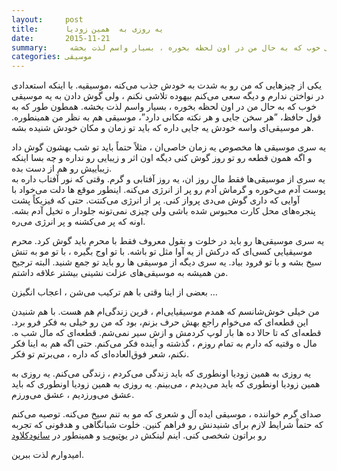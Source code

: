 ```yaml
---
layout:     post
title:      یه روزی به  همین زودیا
date:       2015-11-21
summary:     یکی از چیزهایی که من رو به شدت به خودش جذب می‌کنه ،‌موسیقیه. با اینکه استعدادی در نواختن ندارم و دیگه سعی می‌کنم بیهوده تلاشی نکنم ،‌ ولی گوش دادن به یه موسیقی خوب که به حال من در اون لحظه بخوره ،‌ بسیار واسم لذت بخشه. 
categories: موسیقی
---
```


یکی از چیزهایی که من رو به شدت به خودش جذب می‌کنه ،‌موسیقیه. با اینکه استعدادی در نواختن ندارم و دیگه سعی می‌کنم بیهوده تلاشی نکنم ،‌ ولی گوش دادن به یه موسیقی خوب که به حال من در اون لحظه بخوره ،‌ بسیار واسم لذت بخشه. 
همطون طور که به قول حافظ، ”هر سخن جایی و هر نکته مکانی دارد”، موسیقی هم به نظر من همینطوره. هر موسیقی‌ای واسه خودش یه جایی داره که باید تو زمان و مکان خودش شنیده بشه. 

یه سری موسیقی ها مخصوص یه زمان خاصی‌ان ،  مثلاً حتماً باید تو شب بهشون گوش داد و اگه همون قطعه رو تو روز گوش کنی دیگه اون اثر و زیبایی رو نداره و چه بسا اینکه زیباییش رو هم از دست بده. 	
یه سری از موسیقی‌ها فقط مال روز‌ ان، یه روز آفتابی و گرم. وقتی که نور آفتاب داره به پوست آدم می‌خوره و گرماش آدم رو پر از انرژی می‌کنه. اینطور موقع ها دلت می‌خواد با آوایی که داری گوش می‌دی پرواز کنی. پر از انرژی می‌کنتت. حتی که فیزیکاً پشت پنجره‌های محل کارت محبوس شده باشی ولی چیزی نمی‌تونه جلودار ه تخیل آدم بشه. اونه که پر می‌کشنه و پر انرژی می‌ره.

یه سری موسیقی‌ها رو باید در خلوت و بقول معروف فقط با محرم باید گوش کرد. محرم موسیقیایی کسی‌ای که درکش از یه آوا مثل تو باشه. با تو اوج بگیره ،‌ با تو مو به تنش سیخ بشه و با تو فرود بیاد.
یه سری دیگه از موسیقی ها رو باید تو جمع شنید. البته ترجیح من همیشه به موسیقی‌های عزلت نشینی بیشتر علاقه داشتم. 

بعضی از اینا وقتی با هم ترکیب می‌شن ،‌ اعجاب انگیزن … 

من خیلی خوش‌شانسم که همدم موسیقیایی‌ام ، قرین زندگی‌ام هم هست. با هم شنیدن این قطعه‌ای که می‌خوام راجع بهش حرف بزنم، بود که من رو خیلی به فکر فرو برد. قطعه‌ای که تا حالا ده‌ ها بار لوپ کردمش و ازش سیر نمی‌شم. قطعه‌ای که مال شب ه. مال ه وقتیه که دارم به تمام روزم ،‌ گذشته و آینده فکر می‌کنم. حتی اگه هم به اینا فکر نکنم، شعر فوق‌العاده‌ای که داره ، می‌برتم تو فکر.

یه روزی به همین زودیا اونطوری که باید زندگی می‌کردم ، زندگی می‌کنم.
یه روزی به همین زودیا اونطوری که باید می‌دیدم ، می‌بینم.
یه روزی به همین زودیا  اونطوری که باید عشق می‌ورزدیم ، عشق می‌ورزم. 

صدای گرم خواننده ، موسیقی ایده آل و شعری که مو به تنم سیخ می‌کنه. توصیه می‌کنم که حتماْ شرایط لازم برای شنیدنش رو فراهم کنین. خلوت شبانگاهی و هدفونی که تجربه رو براتون شخصی کنی. اینم لینکش در [یوتیوب](http://www.youtube.com/watch?v=ODC7ePKSqBQ)  و همینطور در [سانودکلاود](https://soundcloud.com/matthewandtheatlas/another-way)

امیدوارم لذت ببرین.